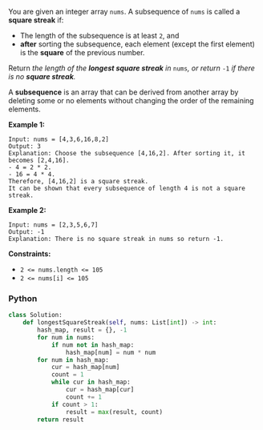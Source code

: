 You are given an integer array  `nums`. A subsequence of  `nums`  is called a  **square streak**  if:

- The length of the subsequence is at least  `2`, and
- **after**  sorting the subsequence, each element (except the first element) is the  **square**  of the previous
  number.

Return _the length of the  **longest square streak**  in_ `nums`_, or return_ `-1` _if there is no  **square streak**._

A  **subsequence**  is an array that can be derived from another array by deleting some or no elements without changing
the order of the remaining elements.

**Example 1:**

```
Input: nums = [4,3,6,16,8,2]
Output: 3
Explanation: Choose the subsequence [4,16,2]. After sorting it, it becomes [2,4,16].
- 4 = 2 * 2.
- 16 = 4 * 4.
Therefore, [4,16,2] is a square streak.
It can be shown that every subsequence of length 4 is not a square streak.
```

**Example 2:**

```
Input: nums = [2,3,5,6,7]
Output: -1
Explanation: There is no square streak in nums so return -1.
```

**Constraints:**

- `2 <= nums.length <= 105`
- `2 <= nums[i] <= 105`

### Python

```python
class Solution:
    def longestSquareStreak(self, nums: List[int]) -> int:
        hash_map, result = {}, -1
        for num in nums:
            if num not in hash_map:
                hash_map[num] = num * num
        for num in hash_map:
            cur = hash_map[num]
            count = 1
            while cur in hash_map:
                cur = hash_map[cur]
                count += 1
            if count > 1:
                result = max(result, count)
        return result
```